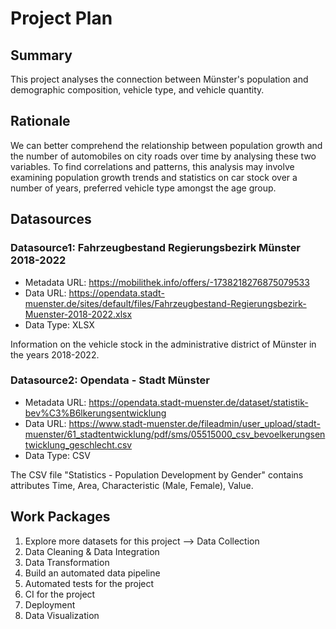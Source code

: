 # Project Plan

## Summary

<!-- Describe your data science project in max. 5 sentences. -->
This project analyses the connection between Münster's population and demographic composition, vehicle type, and vehicle quantity.

## Rationale

<!-- Outline the impact of the analysis, e.g. which pains it solves. -->
We can better comprehend the relationship between population growth and the number of automobiles on city roads over time by analysing these two variables. 
To find correlations and patterns, this analysis may involve examining population growth trends and statistics on car stock over a number of years, preferred vehicle type amongst the age group.


## Datasources

<!-- Describe each datasources you plan to use in a section. Use the prefic "DatasourceX" where X is the id of the datasource. -->

### Datasource1: Fahrzeugbestand Regierungsbezirk Münster 2018-2022
* Metadata URL: https://mobilithek.info/offers/-1738218276875079533
* Data URL: https://opendata.stadt-muenster.de/sites/default/files/Fahrzeugbestand-Regierungsbezirk-Muenster-2018-2022.xlsx
* Data Type: XLSX

 Information on the vehicle stock in the administrative district of Münster in the years 2018-2022.

### Datasource2: Opendata - Stadt Münster
* Metadata URL: https://opendata.stadt-muenster.de/dataset/statistik-bev%C3%B6lkerungsentwicklung
* Data URL: https://www.stadt-muenster.de/fileadmin/user_upload/stadt-muenster/61_stadtentwicklung/pdf/sms/05515000_csv_bevoelkerungsentwicklung_geschlecht.csv
* Data Type: CSV

The CSV file "Statistics - Population Development by Gender" contains attributes Time, Area, Characteristic (Male, Female), Value.

## Work Packages

<!-- List of work packages ordered sequentially, each pointing to an issue with more details. -->

1. Explore more datasets for this project --> Data Collection
2. Data Cleaning & Data Integration
3. Data Transformation
4. Build an automated data pipeline
5. Automated tests for the project
6. CI for the project
7. Deployment
8. Data Visualization

[i1]: https://github.com/jvalue/2023-amse-template/issues/1
